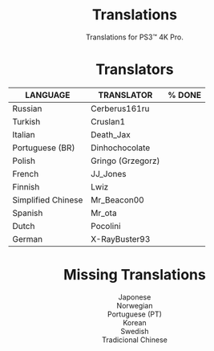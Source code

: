 <div align="center"> 

# Translations
Translations for PS3™ 4K Pro.

# Translators

| LANGUAGE | TRANSLATOR | % DONE
|-----------|-----------|--------
| Russian | Cerberus161ru
| Turkish | Cruslan1
| Italian | Death_Jax
| Portuguese (BR) | Dinhochocolate
| Polish | Gringo (Grzegorz)
| French | JJ_Jones
| Finnish | Lwiz
| Simplified Chinese | Mr_Beacon00
| Spanish | Mr_ota
| Dutch | Pocolini
| German | X-RayBuster93

# Missing Translations
Japonese</br>
Norwegian</br>
Portuguese (PT)</br>
Korean</br>
Swedish</br>
Tradicional Chinese</br>

</div>
